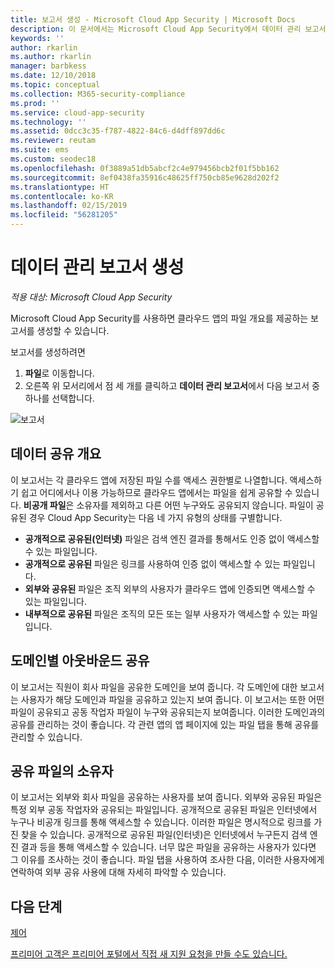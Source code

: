 ```yaml
---
title: 보고서 생성 - Microsoft Cloud App Security | Microsoft Docs
description: 이 문서에서는 Microsoft Cloud App Security에서 데이터 관리 보고서를 생성하기 위한 지침을 제공합니다.
keywords: ''
author: rkarlin
ms.author: rkarlin
manager: barbkess
ms.date: 12/10/2018
ms.topic: conceptual
ms.collection: M365-security-compliance
ms.prod: ''
ms.service: cloud-app-security
ms.technology: ''
ms.assetid: 0dcc3c35-f787-4822-84c6-d4dff897dd6c
ms.reviewer: reutam
ms.suite: ems
ms.custom: seodec18
ms.openlocfilehash: 0f3889a51db5abcf2c4e979456bcb2f01f5bb162
ms.sourcegitcommit: 8ef0438fa35916c48625ff750cb85e9628d202f2
ms.translationtype: HT
ms.contentlocale: ko-KR
ms.lasthandoff: 02/15/2019
ms.locfileid: "56281205"
---
```

# <a name="generate-data-management-reports"></a>데이터 관리 보고서 생성

*적용 대상: Microsoft Cloud App Security*

Microsoft Cloud App Security를 사용하면 클라우드 앱의 파일 개요를 제공하는 보고서를 생성할 수 있습니다.

보고서를 생성하려면

1. **파일**로 이동합니다. 
2. 오른쪽 위 모서리에서 점 세 개를 클릭하고 **데이터 관리 보고서**에서 다음 보고서 중 하나를 선택합니다.

 ![보고서](./media/reports.png)

## <a name="data-sharing-overview"></a>데이터 공유 개요 

이 보고서는 각 클라우드 앱에 저장된 파일 수를 액세스 권한별로 나열합니다. 액세스하기 쉽고 어디에서나 이용 가능하므로 클라우드 앱에서는 파일을 쉽게 공유할 수 있습니다. **비공개 파일**은 소유자를 제외하고 다른 어떤 누구와도 공유되지 않습니다. 파일이 공유된 경우 Cloud App Security는 다음 네 가지 유형의 상태를 구별합니다.
- **공개적으로 공유된(인터넷)** 파일은 검색 엔진 결과를 통해서도 인증 없이 액세스할 수 있는 파일입니다.
 - **공개적으로 공유된** 파일은 링크를 사용하여 인증 없이 액세스할 수 있는 파일입니다.
 - **외부와 공유된** 파일은 조직 외부의 사용자가 클라우드 앱에 인증되면 액세스할 수 있는 파일입니다.
- **내부적으로 공유된** 파일은 조직의 모든 또는 일부 사용자가 액세스할 수 있는 파일입니다.

## <a name="outbound-sharing-by-domain"></a>도메인별 아웃바운드 공유

이 보고서는 직원이 회사 파일을 공유한 도메인을 보여 줍니다. 각 도메인에 대한 보고서는 사용자가 해당 도메인과 파일을 공유하고 있는지 보여 줍니다. 이 보고서는 또한 어떤 파일이 공유되고 공동 작업자 파일이 누구와 공유되는지 보여줍니다. 이러한 도메인과의 공유를 관리하는 것이 좋습니다. 각 관련 앱의 앱 페이지에 있는 파일 탭을 통해 공유를 관리할 수 있습니다.

## <a name="owners-of-shared-files"></a>공유 파일의 소유자

이 보고서는 외부와 회사 파일을 공유하는 사용자를 보여 줍니다. 외부와 공유된 파일은 특정 외부 공동 작업자와 공유되는 파일입니다. 공개적으로 공유된 파일은 인터넷에서 누구나 비공개 링크를 통해 액세스할 수 있습니다. 이러한 파일은 명시적으로 링크를 가진 찾을 수 있습니다. 공개적으로 공유된 파일(인터넷)은 인터넷에서 누구든지 검색 엔진 결과 등을 통해 액세스할 수 있습니다. 너무 많은 파일을 공유하는 사용자가 있다면 그 이유를 조사하는 것이 좋습니다. 파일 탭을 사용하여 조사한 다음, 이러한 사용자에게 연락하여 외부 공유 사용에 대해 자세히 파악할 수 있습니다.


  
## <a name="next-steps"></a>다음 단계 
[제어](control.md)   

[프리미어 고객은 프리미어 포털에서 직접 새 지원 요청을 만들 수도 있습니다.](https://premier.microsoft.com/)  
  
  

